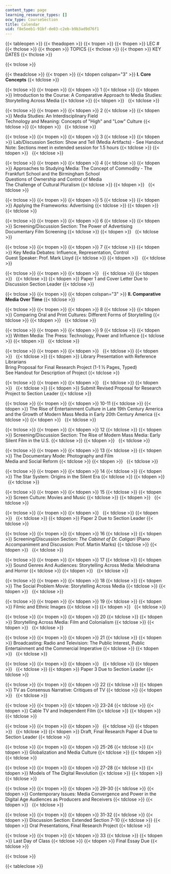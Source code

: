 ```yaml
---
content_type: page
learning_resource_types: []
ocw_type: CourseSection
title: Calendar
uid: f8e5eeb1-91bf-de03-c2eb-b9b3ad9d76f1
---
```


{{< tableopen >}}
{{< theadopen >}}
{{< tropen >}}
{{< thopen >}}
LEC #
{{< thclose >}}
{{< thopen >}}
TOPICS
{{< thclose >}}
{{< thopen >}}
KEY DATES
{{< thclose >}}

{{< trclose >}}

{{< theadclose >}}
{{< tropen >}}
{{< tdopen colspan="3" >}}
**I. Core Concepts**
{{< tdclose >}}

{{< trclose >}}
{{< tropen >}}
{{< tdopen >}}
1
{{< tdclose >}}
{{< tdopen >}}
Introduction to the Course: A Comparative Approach to Media Studies: Storytelling Across Media
{{< tdclose >}}
{{< tdopen >}}
 
{{< tdclose >}}

{{< trclose >}}
{{< tropen >}}
{{< tdopen >}}
2
{{< tdclose >}}
{{< tdopen >}}
Media Studies: An Interdisciplinary Field  
Technology and Meaning: Concepts of "High" and "Low" Culture
{{< tdclose >}}
{{< tdopen >}}
 
{{< tdclose >}}

{{< trclose >}}
{{< tropen >}}
{{< tdopen >}}
3
{{< tdclose >}}
{{< tdopen >}}
Lab/Discussion Section: Show and Tell (Media Artifacts) - See Handout  
Note: Sections meet in extended session for 1.5 hours
{{< tdclose >}}
{{< tdopen >}}
 
{{< tdclose >}}

{{< trclose >}}
{{< tropen >}}
{{< tdopen >}}
4
{{< tdclose >}}
{{< tdopen >}}
Approaches to Studying Media: The Concept of Commodity - The Frankfurt School and the Birmingham School  
Questions of Ownership and Control of Media  
The Challenge of Cultural Pluralism
{{< tdclose >}}
{{< tdopen >}}
 
{{< tdclose >}}

{{< trclose >}}
{{< tropen >}}
{{< tdopen >}}
5
{{< tdclose >}}
{{< tdopen >}}
Applying the Frameworks: Advertising
{{< tdclose >}}
{{< tdopen >}}
 
{{< tdclose >}}

{{< trclose >}}
{{< tropen >}}
{{< tdopen >}}
6
{{< tdclose >}}
{{< tdopen >}}
Screening/Discussion Section: The Power of Advertising  
Documentary Film Screening
{{< tdclose >}}
{{< tdopen >}}
 
{{< tdclose >}}

{{< trclose >}}
{{< tropen >}}
{{< tdopen >}}
7
{{< tdclose >}}
{{< tdopen >}}
Key Media Debates: Influence, Representation, Control  
Guest Speaker: Prof. Mark Lloyd
{{< tdclose >}}
{{< tdopen >}}
 
{{< tdclose >}}

{{< trclose >}}
{{< tropen >}}
{{< tdopen >}}
 
{{< tdclose >}}
{{< tdopen >}}
 
{{< tdclose >}}
{{< tdopen >}}
Paper 1 and Cover Letter Due to Discussion Section Leader
{{< tdclose >}}

{{< trclose >}}
{{< tropen >}}
{{< tdopen colspan="3" >}}
**II. Comparative Media Over Time**
{{< tdclose >}}

{{< trclose >}}
{{< tropen >}}
{{< tdopen >}}
8
{{< tdclose >}}
{{< tdopen >}}
Comparing Oral and Print Cultures: Different Forms of Storytelling
{{< tdclose >}}
{{< tdopen >}}
 
{{< tdclose >}}

{{< trclose >}}
{{< tropen >}}
{{< tdopen >}}
9
{{< tdclose >}}
{{< tdopen >}}
Written Media: The Press: Technology, Power and Influence
{{< tdclose >}}
{{< tdopen >}}
 
{{< tdclose >}}

{{< trclose >}}
{{< tropen >}}
{{< tdopen >}}
 
{{< tdclose >}}
{{< tdopen >}}
 
{{< tdclose >}}
{{< tdopen >}}
Library Presentation with Reference Librarians  
Bring Proposal for Final Research Project (1-1 ½ Pages, Typed)  
See Handout for Description of Project
{{< tdclose >}}

{{< trclose >}}
{{< tropen >}}
{{< tdopen >}}
 
{{< tdclose >}}
{{< tdopen >}}
 
{{< tdclose >}}
{{< tdopen >}}
Submit Revised Proposal for Research Project to Section Leader
{{< tdclose >}}

{{< trclose >}}
{{< tropen >}}
{{< tdopen >}}
10-11
{{< tdclose >}}
{{< tdopen >}}
The Rise of Entertainment Culture in Late 19th Century America and the Growth of Modern Mass Media in Early 20th Century America
{{< tdclose >}}
{{< tdopen >}}
 
{{< tdclose >}}

{{< trclose >}}
{{< tropen >}}
{{< tdopen >}}
12
{{< tdclose >}}
{{< tdopen >}}
Screening/Discussion Section: The Rise of Modern Mass Media: Early Silent Film in the U.S.
{{< tdclose >}}
{{< tdopen >}}
 
{{< tdclose >}}

{{< trclose >}}
{{< tropen >}}
{{< tdopen >}}
13
{{< tdclose >}}
{{< tdopen >}}
The Documentary Mode: Photography and Film  
Media and Social Reform
{{< tdclose >}}
{{< tdopen >}}
 
{{< tdclose >}}

{{< trclose >}}
{{< tropen >}}
{{< tdopen >}}
14
{{< tdclose >}}
{{< tdopen >}}
The Star System: Origins in the Silent Era
{{< tdclose >}}
{{< tdopen >}}
 
{{< tdclose >}}

{{< trclose >}}
{{< tropen >}}
{{< tdopen >}}
15
{{< tdclose >}}
{{< tdopen >}}
Screen Culture: Movies and Music
{{< tdclose >}}
{{< tdopen >}}
 
{{< tdclose >}}

{{< trclose >}}
{{< tropen >}}
{{< tdopen >}}
 
{{< tdclose >}}
{{< tdopen >}}
 
{{< tdclose >}}
{{< tdopen >}}
Paper 2 Due to Section Leader
{{< tdclose >}}

{{< trclose >}}
{{< tropen >}}
{{< tdopen >}}
16
{{< tdclose >}}
{{< tdopen >}}
Screening/Discussion Section: _The Cabinet of Dr. Caligari_ (Piano Accompaniment and Discussion: Prof. Martin Marks)
{{< tdclose >}}
{{< tdopen >}}
 
{{< tdclose >}}

{{< trclose >}}
{{< tropen >}}
{{< tdopen >}}
17
{{< tdclose >}}
{{< tdopen >}}
Sound Genres And Audiences: Storytelling Across Media: Melodrama and Horror
{{< tdclose >}}
{{< tdopen >}}
 
{{< tdclose >}}

{{< trclose >}}
{{< tropen >}}
{{< tdopen >}}
18
{{< tdclose >}}
{{< tdopen >}}
The Social Problem Movie: Storytelling Across Media
{{< tdclose >}}
{{< tdopen >}}
 
{{< tdclose >}}

{{< trclose >}}
{{< tropen >}}
{{< tdopen >}}
19
{{< tdclose >}}
{{< tdopen >}}
Filmic and Ethnic Images
{{< tdclose >}}
{{< tdopen >}}
 
{{< tdclose >}}

{{< trclose >}}
{{< tropen >}}
{{< tdopen >}}
20
{{< tdclose >}}
{{< tdopen >}}
Storytelling Across Media: Film and Colonialism
{{< tdclose >}}
{{< tdopen >}}
 
{{< tdclose >}}

{{< trclose >}}
{{< tropen >}}
{{< tdopen >}}
21
{{< tdclose >}}
{{< tdopen >}}
Broadcasting: Radio and Television: The Public Interest, Public Entertainment and the Commercial Imperative
{{< tdclose >}}
{{< tdopen >}}
 
{{< tdclose >}}

{{< trclose >}}
{{< tropen >}}
{{< tdopen >}}
 
{{< tdclose >}}
{{< tdopen >}}
 
{{< tdclose >}}
{{< tdopen >}}
Paper 3 Due to Section Leader
{{< tdclose >}}

{{< trclose >}}
{{< tropen >}}
{{< tdopen >}}
22
{{< tdclose >}}
{{< tdopen >}}
TV as Consensus Narrative: Critiques of TV
{{< tdclose >}}
{{< tdopen >}}
 
{{< tdclose >}}

{{< trclose >}}
{{< tropen >}}
{{< tdopen >}}
23-24
{{< tdclose >}}
{{< tdopen >}}
Cable TV and Independent Film
{{< tdclose >}}
{{< tdopen >}}
 
{{< tdclose >}}

{{< trclose >}}
{{< tropen >}}
{{< tdopen >}}
 
{{< tdclose >}}
{{< tdopen >}}
 
{{< tdclose >}}
{{< tdopen >}}
Draft, Final Research Paper 4 Due to Section Leader
{{< tdclose >}}

{{< trclose >}}
{{< tropen >}}
{{< tdopen >}}
25-26
{{< tdclose >}}
{{< tdopen >}}
Globalization and Media Culture
{{< tdclose >}}
{{< tdopen >}}
 
{{< tdclose >}}

{{< trclose >}}
{{< tropen >}}
{{< tdopen >}}
27-28
{{< tdclose >}}
{{< tdopen >}}
Models of The Digital Revolution
{{< tdclose >}}
{{< tdopen >}}
 
{{< tdclose >}}

{{< trclose >}}
{{< tropen >}}
{{< tdopen >}}
29-30
{{< tdclose >}}
{{< tdopen >}}
Contemporary Issues: Media Convergence and Power in the Digital Age Audiences as Producers and Receivers
{{< tdclose >}}
{{< tdopen >}}
 
{{< tdclose >}}

{{< trclose >}}
{{< tropen >}}
{{< tdopen >}}
31-32
{{< tdclose >}}
{{< tdopen >}}
Discussion Section: Extended Section 7-10
{{< tdclose >}}
{{< tdopen >}}
Oral Presentations, Final Research Project
{{< tdclose >}}

{{< trclose >}}
{{< tropen >}}
{{< tdopen >}}
33
{{< tdclose >}}
{{< tdopen >}}
Last Day of Class
{{< tdclose >}}
{{< tdopen >}}
Final Essay Due
{{< tdclose >}}

{{< trclose >}}

{{< tableclose >}}